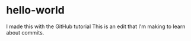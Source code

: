 # hello-world
I made this with the GitHub tutorial
This is an edit that I'm making to learn about commits.
